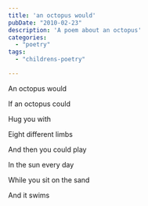 ```yaml
---
title: 'an octopus would'
pubDate: "2010-02-23"
description: 'A poem about an octopus'
categories:
  - "poetry"
tags:
  - "childrens-poetry"

---
```


An octopus would

If an octopus could

Hug you with

Eight different limbs

And then you could play

In the sun every day

While you sit on the sand

And it swims
